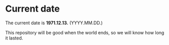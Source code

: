 # Current date

The current date is **1971.12.13.** (YYYY.MM.DD.)

This repository will be good when the world ends, so we will know how long it lasted.